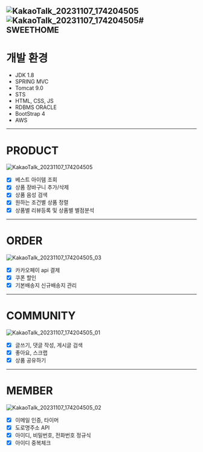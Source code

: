 ![KakaoTalk_20231107_174204505](https://github.com/aujourdhuii/sweethome/assets/127874815/5183dcb1-d114-4bd4-a268-75363b6e8f50)![KakaoTalk_20231107_174204505](https://github.com/aujourdhuii/sweethome/assets/127874815/632da094-2823-42a8-b852-8c9881a966b6)# SWEETHOME
---
# 개발 환경
* JDK 1.8
* SPRING MVC
* Tomcat 9.0
* STS
* HTML, CSS, JS
* RDBMS ORACLE
* BootStrap 4<br>
* AWS
---
# PRODUCT
![KakaoTalk_20231107_174204505](https://github.com/aujourdhuii/sweethome/assets/127874815/3f3fe51b-2e34-4c28-92a0-01fd0f128766)
- [x] 베스트 아이템 조회
- [x] 상품 장바구니 추가/삭제
- [x] 상품 음성 검색 
- [x] 원하는 조건별 상품 정렬
- [x] 상품별 리뷰등록 및 상품별 별점분석
---
# ORDER
![KakaoTalk_20231107_174204505_03](https://github.com/aujourdhuii/sweethome/assets/127874815/42d4ccb1-2e7f-4646-8b7e-032854d34ac6)
- [x] 카카오페이 api 결제
- [x] 쿠폰 할인
- [x] 기본배송지 신규배송지 관리
---
# COMMUNITY
![KakaoTalk_20231107_174204505_01](https://github.com/aujourdhuii/sweethome/assets/127874815/79c5020f-a73c-468f-8a71-7e57526749e6)
- [x] 글쓰기, 댓글 작성, 게시글 검색
- [x] 좋아요, 스크랩
- [x] 상품 공유하기
---
# MEMBER
![KakaoTalk_20231107_174204505_02](https://github.com/aujourdhuii/sweethome/assets/127874815/2d3f5789-c39d-42db-b3db-abd93bcde12c)
- [x] 이메일 인증, 타이머
- [x] 도로명주소 API
- [x] 아이디, 비밀번호, 전화번호 정규식
- [x] 아이디 중복체크
